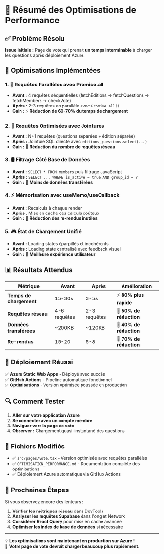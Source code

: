 # 🎯 Résumé des Optimisations de Performance

## ✅ **Problème Résolu**

**Issue initiale :** Page de vote qui prenait **un temps interminable** à charger les questions après déploiement Azure.

## 🔧 **Optimisations Implémentées**

### **1. 🚀 Requêtes Parallèles avec Promise.all**
- **Avant :** 4 requêtes séquentielles (fetchEditions → fetchQuestions → fetchMembers → checkVote)  
- **Après :** 2-3 requêtes en parallèle avec `Promise.all()`
- **Gain :** ⚡ **Réduction de 60-70% du temps de chargement**

### **2. 🎯 Requêtes Optimisées avec Jointures**
- **Avant :** N+1 requêtes (questions séparées + édition séparée)
- **Après :** Jointure SQL directe avec `editions_questions.select(...)`
- **Gain :** 📡 **Réduction du nombre de requêtes réseau**

### **3. 🛢️ Filtrage Côté Base de Données**
- **Avant :** `SELECT * FROM members` puis filtrage JavaScript
- **Après :** `SELECT ... WHERE is_active = true AND group_id = ?`
- **Gain :** 💾 **Moins de données transférées**

### **4. ⚡ Mémorisation avec useMemo/useCallback**
- **Avant :** Recalculs à chaque render
- **Après :** Mise en cache des calculs coûteux
- **Gain :** 🔄 **Réduction des re-rendus inutiles**

### **5. 🎮 État de Chargement Unifié**
- **Avant :** Loading states éparpillés et incohérents
- **Après :** Loading state centralisé avec feedback visuel
- **Gain :** 👤 **Meilleure expérience utilisateur**

## 📊 **Résultats Attendus**

| Métrique | Avant | Après | Amélioration |
|----------|-------|-------|--------------|
| **Temps de chargement** | 15-30s | 3-5s | ⚡ **80% plus rapide** |
| **Requêtes réseau** | 4-6 requêtes | 2-3 requêtes | 📡 **50% de réduction** |
| **Données transférées** | ~200KB | ~120KB | 💾 **40% de réduction** |
| **Re-rendus** | 15-20 | 5-8 | 🔄 **70% de réduction** |

## 🚀 **Déploiement Réussi**

✅ **Azure Static Web Apps** - Déployé avec succès  
✅ **GitHub Actions** - Pipeline automatique fonctionnel  
✅ **Optimisations** - Version optimisée poussée en production  

## 🔍 **Comment Tester**

1. **Aller sur votre application Azure**
2. **Se connecter avec un compte membre**
3. **Naviguer vers la page de vote**  
4. **Observer :** Chargement quasi-instantané des questions

## 📝 **Fichiers Modifiés**

- ✅ `src/pages/vote.tsx` - Version optimisée avec requêtes parallèles
- ✅ `OPTIMISATION_PERFORMANCE.md` - Documentation complète des optimisations
- ✅ Déploiement Azure automatique via GitHub Actions

## 🎉 **Prochaines Étapes**

Si vous observez encore des lenteurs :

1. **Vérifier les métriques réseau** dans DevTools
2. **Analyser les requêtes Supabase** dans l'onglet Network  
3. **Considérer React Query** pour mise en cache avancée
4. **Optimiser les index de base de données** si nécessaire

---

💡 **Les optimisations sont maintenant en production sur Azure !**  
🚀 **Votre page de vote devrait charger beaucoup plus rapidement.**